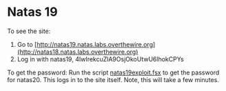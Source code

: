# Natas 19

To see the site:

1. Go to [http://natas19.natas.labs.overthewire.org](http://natas18.natas.labs.overthewire.org)
2. Log in with natas19, 4IwIrekcuZlA9OsjOkoUtwU6lhokCPYs

To get the password: Run the script [natas19exploit.fsx](./natas19exploit.fsx) to get the password for natas20. This logs in to the site itself. Note, this will take a few minutes.